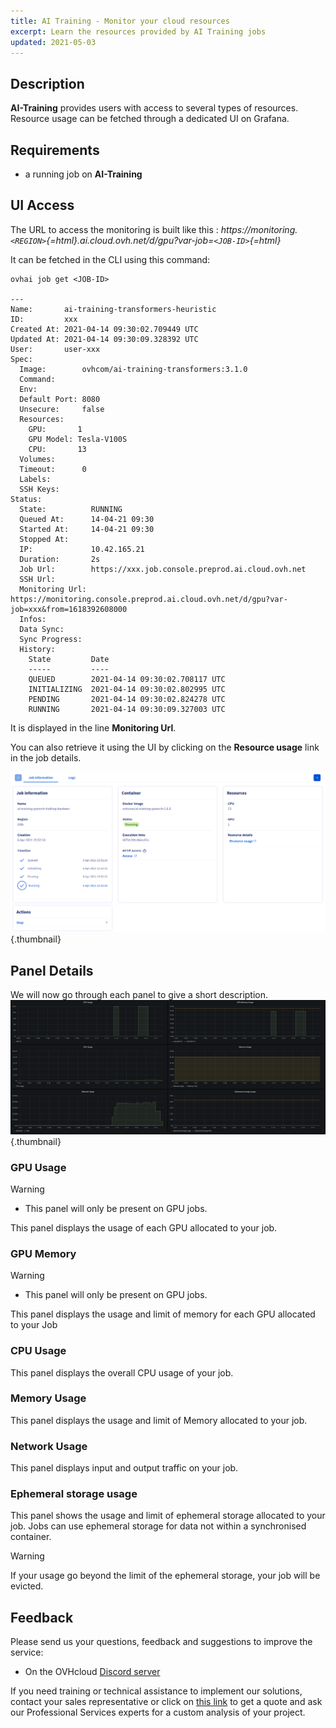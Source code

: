 ```yaml
---
title: AI Training - Monitor your cloud resources
excerpt: Learn the resources provided by AI Training jobs
updated: 2021-05-03
---
```



## Description

**AI-Training** provides users with access to several types of resources. Resource usage can be fetched through a dedicated UI on Grafana.

## Requirements

-   a running job on **AI-Training**

## UI Access

The URL to access the monitoring is built like this : *https://monitoring.`<REGION>`{=html}.ai.cloud.ovh.net/d/gpu?var-job=`<JOB-ID>`{=html}*

It can be fetched in the CLI using this command:

``` {.console}
ovhai job get <JOB-ID>

---
Name:       ai-training-transformers-heuristic
ID:         xxx
Created At: 2021-04-14 09:30:02.709449 UTC
Updated At: 2021-04-14 09:30:09.328392 UTC
User:       user-xxx
Spec:       
  Image:        ovhcom/ai-training-transformers:3.1.0
  Command:      
  Env:          
  Default Port: 8080
  Unsecure:     false
  Resources:    
    GPU:       1
    GPU Model: Tesla-V100S
    CPU:       13
  Volumes:      
  Timeout:      0
  Labels:       
  SSH Keys:     
Status:     
  State:          RUNNING
  Queued At:      14-04-21 09:30
  Started At:     14-04-21 09:30
  Stopped At:     
  IP:             10.42.165.21
  Duration:       2s
  Job Url:        https://xxx.job.console.preprod.ai.cloud.ovh.net
  SSH Url:        
  Monitoring Url: https://monitoring.console.preprod.ai.cloud.ovh.net/d/gpu?var-job=xxx&from=1618392608000
  Infos:          
  Data Sync:      
  Sync Progress:  
  History:        
    State         Date
    -----         ----
    QUEUED        2021-04-14 09:30:02.708117 UTC
    INITIALIZING  2021-04-14 09:30:02.802995 UTC
    PENDING       2021-04-14 09:30:02.824278 UTC
    RUNNING       2021-04-14 09:30:09.327003 UTC
```

It is displayed in the line **Monitoring Url**.

You can also retrieve it using the UI by clicking on the **Resource usage** link in the job details.

![image](images/00_job_details.png){.thumbnail}

## Panel Details

We will now go through each panel to give a short description.
![image](images/01_resource_dashboard.png){.thumbnail}

### GPU Usage

> [!warning]
> * This panel will only be present on GPU jobs.

This panel displays the usage of each GPU allocated to your job.

### GPU Memory

> [!warning]
> * This panel will only be present on GPU jobs.

This panel displays the usage and limit of memory for each GPU allocated to your Job

### CPU Usage

This panel displays the overall CPU usage of your job.

### Memory Usage

This panel displays the usage and limit of Memory allocated to your job.

### Network Usage

This panel displays input and output traffic on your job.

### Ephemeral storage usage

This panel shows the usage and limit of ephemeral storage allocated to your job. Jobs can use ephemeral storage for data not within a synchronised container.

> [!warning]
> If your usage go beyond the limit of the ephemeral storage, your job will be evicted.

## Feedback

Please send us your questions, feedback and suggestions to improve the service:

- On the OVHcloud [Discord server](https://discord.com/invite/vXVurFfwe9)

If you need training or technical assistance to implement our solutions, contact your sales representative or click on [this link](https://www.ovhcloud.com/en-sg/professional-services/) to get a quote and ask our Professional Services experts for a custom analysis of your project. 
